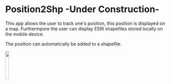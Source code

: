 # Position2Shp -Under Construction-

This app allows the user to track one's position, this position is displayed on a map. 
Furthermpore the user can display ESRI shapefiles stored locally on the mobile device.

The position can automatically be added to a shapefile.

<img src="https://user-images.githubusercontent.com/39778369/40746704-687b2e1c-645b-11e8-9f80-9307dd45583b.jpg" width="15%"></img> 
